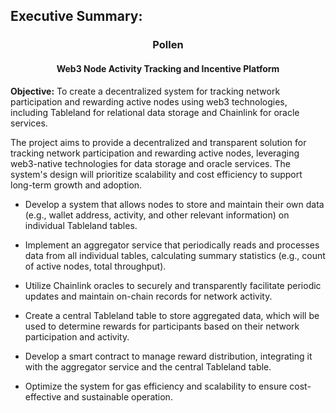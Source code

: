 
## Executive Summary:

<center   >
  
### **Pollen**
#### Web3 Node Activity Tracking and Incentive Platform

</center>

**Objective:** To create a decentralized system for tracking network participation and rewarding active nodes using web3 technologies, including Tableland for relational data storage and Chainlink for oracle services.

The project aims to provide a decentralized and transparent solution for tracking network participation and rewarding active nodes, leveraging web3-native technologies for data storage and oracle services. The system's design will prioritize scalability and cost efficiency to support long-term growth and adoption.

- Develop a system that allows nodes to store and maintain their own data (e.g., wallet address, activity, and other relevant information) on individual Tableland tables.

- Implement an aggregator service that periodically reads and processes data from all individual tables, calculating summary statistics (e.g., count of active nodes, total throughput).

- Utilize Chainlink oracles to securely and transparently facilitate periodic updates and maintain on-chain records for network activity.

- Create a central Tableland table to store aggregated data, which will be used to determine rewards for participants based on their network participation and activity.

- Develop a smart contract to manage reward distribution, integrating it with the aggregator service and the central Tableland table.

- Optimize the system for gas efficiency and scalability to ensure cost-effective and sustainable operation.
